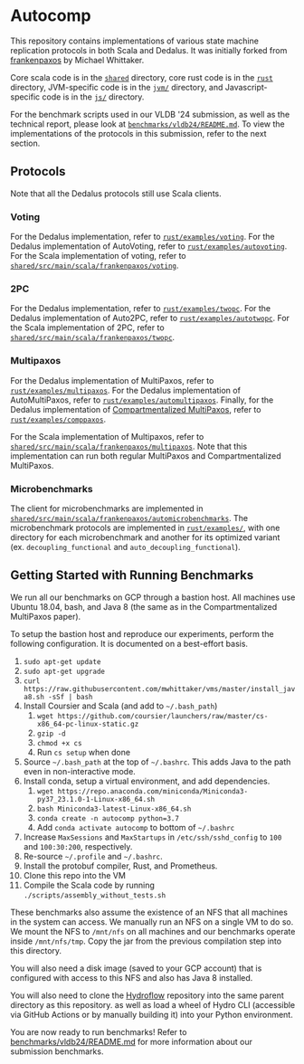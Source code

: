# Autocomp

This repository contains implementations of various state machine replication protocols in both Scala and Dedalus. It was initially forked from [frankenpaxos](https://github.com/mwhittaker/frankenpaxos) by Michael Whittaker.

Core scala code is in the [`shared`](shared/) directory, core rust code is in the [`rust`](rust/) directory, JVM-specific code is in the
[`jvm/`](jvm/) directory, and Javascript-specific code is in the [`js/`](js/) directory.

For the benchmark scripts used in our VLDB '24 submission, as well as the technical report, please look at [`benchmarks/vldb24/README.md`](benchmarks/vldb24/README.md). To view the implementations of the protocols in this submission, refer to the next section.

## Protocols
Note that all the Dedalus protocols still use Scala clients.

### Voting
For the Dedalus implementation, refer to [`rust/examples/voting`](rust/examples/voting). For the Dedalus implementation of AutoVoting, refer to [`rust/examples/autovoting`](rust/examples/autovoting).
For the Scala implementation of voting, refer to [`shared/src/main/scala/frankenpaxos/voting`](shared/src/main/scala/frankenpaxos/voting).

### 2PC
For the Dedalus implementation, refer to [`rust/examples/twopc`](rust/examples/twopc). For the Dedalus implementation of Auto2PC, refer to [`rust/examples/autotwopc`](rust/examples/autotwopc).
For the Scala implementation of 2PC, refer to [`shared/src/main/scala/frankenpaxos/twopc`](shared/src/main/scala/frankenpaxos/twopc).

### Multipaxos
For the Dedalus implementation of MultiPaxos, refer to [`rust/examples/multipaxos`](rust/examples/multipaxos). For the Dedalus implementation of AutoMultiPaxos, refer to [`rust/examples/automultipaxos`](rust/examples/automultipaxos). Finally, for the Dedalus implementation of [Compartmentalized MultiPaxos](https://mwhittaker.github.io/publications/compartmentalized_paxos.pdf), refer to [`rust/examples/comppaxos`](rust/examples/comppaxos).

For the Scala implementation of Multipaxos, refer to [`shared/src/main/scala/frankenpaxos/multipaxos`](shared/src/main/scala/frankenpaxos/multipaxos). Note that this implementation can run both regular MultiPaxos and Compartmentalized MultiPaxos.

### Microbenchmarks
The client for microbenchmarks are implemented in [`shared/src/main/scala/frankenpaxos/automicrobenchmarks`](shared/src/main/scala/frankenpaxos/automicrobenchmarks). The microbenchmark protocols are implemented in [`rust/examples/`](rust/examples/), with one directory for each microbenchmark and another for its optimized variant (ex. `decoupling_functional` and `auto_decoupling_functional`).


## Getting Started with Running Benchmarks

We run all our benchmarks on GCP through a bastion host. All machines use Ubuntu 18.04, bash, and Java 8 (the same as in the Compartmentalized MultiPaxos paper).

To setup the bastion host and reproduce our experiments, perform the following configuration. It is documented on a best-effort basis.

1. `sudo apt-get update`
1. `sudo apt-get upgrade`
1. `curl https://raw.githubusercontent.com/mwhittaker/vms/master/install_java8.sh -sSf | bash`
1. Install Coursier and Scala (and add to `~/.bash_path`)
   1. `wget https://github.com/coursier/launchers/raw/master/cs-x86_64-pc-linux-static.gz`
   1. `gzip -d`
   1. `chmod +x cs`
   1. Run `cs setup` when done
1. Source `~/.bash_path` at the top of `~/.bashrc`. This adds Java to the path even in non-interactive mode.
1. Install conda, setup a virtual environment, and add dependencies.
   1. `wget https://repo.anaconda.com/miniconda/Miniconda3-py37_23.1.0-1-Linux-x86_64.sh`
   1. `bash Miniconda3-latest-Linux-x86_64.sh`
   1. `conda create -n autocomp python=3.7`
   1. Add `conda activate autocomp` to bottom of `~/.bashrc`
1. Increase `MaxSessions` and `MaxStartups` in `/etc/ssh/sshd_config` to `100` and `100:30:200`, respectively.
1. Re-source `~/.profile` and `~/.bashrc`.
1. Install the protobuf compiler, Rust, and Prometheus.
1. Clone this repo into the VM
1. Compile the Scala code by running `./scripts/assembly_without_tests.sh`

These benchmarks also assume the existence of an NFS that all machines in the system can access. We manually run an NFS on a single VM to do so. We mount the NFS to `/mnt/nfs` on all machines and our benchmarks operate inside `/mnt/nfs/tmp`. Copy the jar from the previous compilation step into this directory.

You will also need a disk image (saved to your GCP account) that is configured with access to this NFS and also has Java 8 installed.

You will also need to clone the [Hydroflow](https://github.com/hydro-project/hydroflow) repository into the same parent directory as this repository. as well as load a wheel of Hydro CLI (accessible via GitHub Actions or by manually building it) into your Python environment.

You are now ready to run benchmarks! Refer to [benchmarks/vldb24/README.md](benchmarks/vldb24/README.md) for more information about our submission benchmarks.
